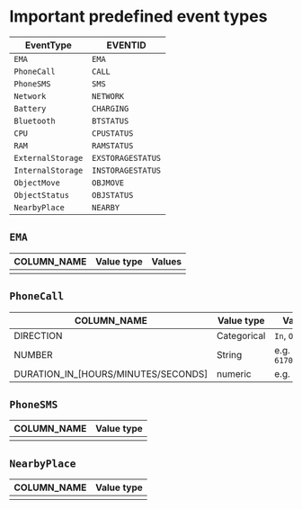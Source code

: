 # Important predefined event types

| EventType | EVENTID |
| --- | --- |
| `EMA` | `EMA` |
| `PhoneCall` | `CALL` |
| `PhoneSMS` | `SMS` |
| `Network` | `NETWORK` |
| `Battery` | `CHARGING` |
| `Bluetooth` | `BTSTATUS` |
| `CPU` | `CPUSTATUS` |
| `RAM` | `RAMSTATUS` |
| `ExternalStorage` | `EXSTORAGESTATUS` |
| `InternalStorage` | `INSTORAGESTATUS` |
| `ObjectMove` | `OBJMOVE` |
| `ObjectStatus` | `OBJSTATUS` |
| `NearbyPlace` | `NEARBY` |


## `EMA`

| COLUMN_NAME | Value type | Values |
| --- | --- | --- |
| | |

## `PhoneCall`

| COLUMN_NAME | Value type | Values |
| --- | --- | --- |
| DIRECTION | Categorical | `In`, `Out` |
| NUMBER | String | e.g. `6170000000` |
| DURATION\_IN\_[HOURS/MINUTES/SECONDS] | numeric | e.g. 5 | 

## `PhoneSMS`

| COLUMN_NAME | Value type |
| --- | --- |
| | |

## `NearbyPlace`

| COLUMN_NAME | Value type |
| --- | --- |
| | |

